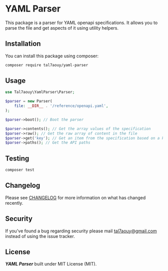 # YAML Parser

This package is a parser for YAML openapi specifications. It allows you to parse the file and get aspects of it using utility helpers.

## Installation

You can install this package using composer:

```bash
composer require tal7aouy/yaml-parser
```

## Usage

```php
use Tal7aouy\YamlParser\Parser;

$parser = new Parser(
    file: __DIR__ . '/reference/openapi.yaml',
);

$parser->boot(); // Boot the parser

$parser->contents(); // Get the array values of the specification
$parser->raw(); // Get the raw array of content in the file
$parser->get('key'); // Get an item from the specification based on a key
$parser->paths(); // Get the API paths
```

## Testing

```bash
composer test
```

## Changelog

Please see [CHANGELOG](CHANGELOG.md) for more information on what has changed recently.

## Security

If you've found a bug regarding security please mail [tal7aouy@gmail.com](mailto:tal7aouy@gmail.com) instead of using the issue tracker.

## License

**_YAML Parser_** built under MIT License (MIT).
